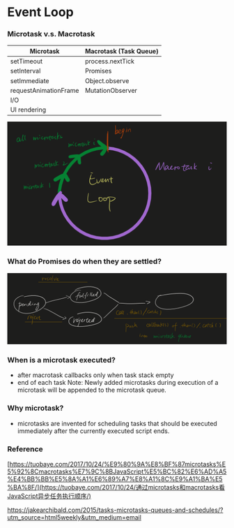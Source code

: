 # Event Loop

### Microtask v.s. Macrotask



| Microtask | Macrotask (Task Queue) |
|----|----|
|setTimeout | process.nextTick|
|setInterval | Promises|
|setImmediate | Object.observe|
|requestAnimationFrame | MutationObserver|
|I/O | |
|UI rendering | |

<img src="./JavaScript/EventLoop.png" alt="EventLoop">

### What do Promises do when they are settled?

<img src="./JavaScript/PromisePushCallbacks.png" alt="PromisePushCallbacks">

### When is a microtask executed?
* after macrotask callbacks only when task stack empty
* end of each task
Note: Newly added microtasks during execution of a microtask will be appended to the microtask queue.

### Why microtask?
* microtasks are invented for scheduling tasks that should be executed immediately after the currently executed script ends.

### Reference

[https://tuobaye.com/2017/10/24/%E9%80%9A%E8%BF%87microtasks%E5%92%8Cmacrotasks%E7%9C%8BJavaScript%E5%BC%82%E6%AD%A5%E4%BB%BB%E5%8A%A1%E6%89%A7%E8%A1%8C%E9%A1%BA%E5%BA%8F/](https://tuobaye.com/2017/10/24/通过microtasks和macrotasks看JavaScript异步任务执行顺序/)

https://jakearchibald.com/2015/tasks-microtasks-queues-and-schedules/?utm_source=html5weekly&utm_medium=email